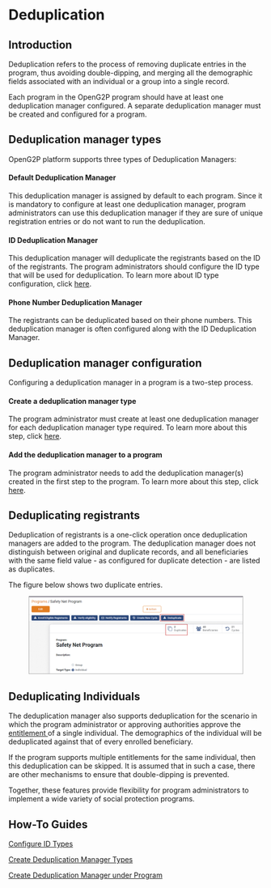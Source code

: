 # Deduplication

## Introduction

Deduplication refers to the process of removing duplicate entries in the program, thus avoiding double-dipping, and merging all the demographic fields associated with an individual or a group into a single record.

Each program in the OpenG2P program should have at least one deduplication manager configured. A separate deduplication manager must be created and configured for a program.

## Deduplication manager types

OpenG2P platform supports three types of Deduplication Managers:

#### Default Deduplication Manager

This deduplication manager is assigned by default to each program. Since it is mandatory to configure at least one deduplication manager, program administrators can use this deduplication manager if they are sure of unique registration entries or do not want to run the deduplication.

#### ID Deduplication Manager

This deduplication manager will deduplicate the registrants based on the ID of the registrants. The program administrators should configure the ID type that will be used for deduplication. To learn more about ID type configuration, click [here](../guides/user-guides/configure-id-types.md).

#### Phone Number Deduplication Manager

The registrants can be deduplicated based on their phone numbers. This deduplication manager is often configured along with the ID Deduplication Manager.

## Deduplication manager configuration

Configuring a deduplication manager in a program is a two-step process.

#### Create a deduplication manager type

The program administrator must create at least one deduplication manager for each deduplication manager type required. To learn more about this step, click [here](../guides/user-guides/create-deduplication-manager-types/).

#### Add the deduplication manager to a program

The program administrator needs to add the deduplication manager(s) created in the first step to the program. To learn more about this step, click [here](../guides/user-guides/create-deduplication-manager.md).

## Deduplicating registrants

Deduplication of registrants is a one-click operation once deduplication managers are added to the program. The deduplication manager does not distinguish between original and duplicate records, and all beneficiaries with the same field value - as configured for duplicate detection - are listed as duplicates.

The figure below shows two duplicate entries.&#x20;

<figure><img src="../.gitbook/assets/deduplicate-beneficiaries.png" alt=""><figcaption></figcaption></figure>

## Deduplicating Individuals

The deduplication manager also supports deduplication for the scenario in which the program administrator or approving authorities approve the [entitlement ](entitlement.md)of a single individual. The demographics of the individual will be deduplicated against that of every enrolled beneficiary.&#x20;

If the program supports multiple entitlements for the same individual, then this deduplication can be skipped. It is assumed that in such a case, there are other mechanisms to ensure that double-dipping is prevented.

Together, these features provide flexibility for program administrators to implement a wide variety of social protection programs.

## How-To Guides

[Configure ID Types](../guides/user-guides/configure-id-types.md)

[Create Deduplication Manager Types](../guides/user-guides/create-deduplication-manager-types/)

[Create Deduplication Manager under Program](../guides/user-guides/create-deduplication-manager.md)

##
